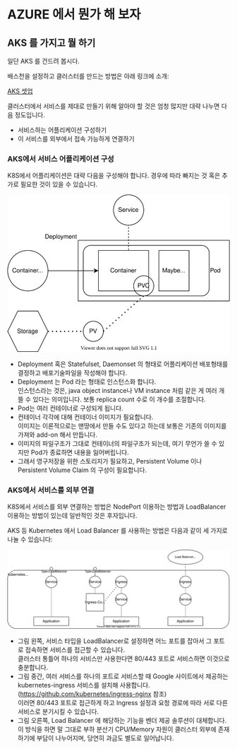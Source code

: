 # AZURE 에서 뭔가 해 보자

## AKS 를 가지고 뭘 하기

일단 AKS 를 건드려 봅시다.

배스천을 설정하고 클러스터를 만드는 방법은 아래 링크에 소개:

[AKS 셋업](https://github.com/anabaral/azure-etude/blob/master/aks-setup.md)


클러스터에서 서비스를 제대로 만들기 위해 알아야 할 것은 엄청 많지만 대략 나누면 다음 정도입니다.
- 서비스하는 어플리케이션 구성하기
- 이 서비스를 외부에서 접속 가능하게 연결하기

### AKS에서 서비스 어플리케이션 구성

K8S에서 어플리케이션은 대략 다음을 구성해야 합니다. 경우에 따라 빠지는 것 혹은 추가로 필요한 것이 있을 수 있습니다.

![k8s에서의 Application](https://github.com/anabaral/azure-etude/blob/master/img/k8s-app.svg)

- Deployment 혹은 Statefulset, Daemonset 의 형태로 어플리케이션 배포형태를 결정하고 배포기술파일을 작성해야 합니다.
- Deployment 는 Pod 라는 형태로 인스턴스화 합니다.  
  인스턴스라는 것은, java object instance나 VM instance 처럼 같은 게 여러 개 뜰 수 있다는 의미입니다. 보통 replica count 수로 이 개수를 조절합니다.
- Pod는 여러 컨테이너로 구성되게 됩니다.
- 컨테이너 각각에 대해 컨테이너 이미지가 필요합니다.  
  이미지는 이론적으로는 맨땅에서 만들 수도 있다고 하는데 보통은 기존의 이미지를 가져와 add-on 해서 만듭니다.
- 이미지의 파일구조가 그대로 컨테이너의 파일구조가 되는데, 여기 무언가 쓸 수 있지만 Pod가 종료하면 내용을 잃어버립니다.
- 그래서 영구저장을 위한 스토리지가 필요하고, Persistent Volume 이나 Persistent Volume Claim 의 구성이 필요합니다.


### AKS에서 서비스를 외부 연결

K8S에서 서비스를 외부 연결하는 방법은 NodePort 이용하는 방법과 LoadBalancer 이용하는 방법이 있는데 일반적인 것은 후자입니다.

AKS 등 Kubernetes 에서 Load Balancer 를 사용하는 방법은 다음과 같이 세 가지로 나눌 수 있습니다:

![K8s에서의 Load Balancer](https://github.com/anabaral/azure-etude/blob/master/img/k8s-lb-1.svg)

- 그림 왼쪽, 서비스 타입을 LoadBalancer로 설정하면 어느 포트를 잡아서 그 포트로 접속하면 서비스를 접근할 수 있습니다.  
  클러스터 통틀어 하나의 서비스만 사용한다면 80/443 포트로 서비스하면 이것으로 충분합니다.
- 그림 중간, 여러 서비스를 하나의 포트로 서비스할 때 Google 사이트에서 제공하는 kubernetes-ingress 서비스를 설치해 사용합니다.  
  (https://github.com/kubernetes/ingress-nginx 참조)  
  이러면 80/443 포트로 접근하게 하고  Ingress 설정과 요청 경로에 따라 서로 다른 서비스로 분기시킬 수 있습니다.
- 그림 오른쪽, Load Balancer 에 해당하는 기능을 벤더 제공 솔루션이 대체합니다.  
  이 방식을 하면 말 그대로 부하 분산기 CPU/Memory 자원이 클러스터 외부에 존재하기에 부담이 나누어지며, 당연히 과금도 별도로 일어납니다.


